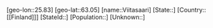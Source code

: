 ﻿---
location: [63.05,25.83]
type: City
tags:
- geo/City


SpocWebEntityId: 35287
isDeleted: false
confidential: public

---
[geo-lon::25.83]
[geo-lat::63.05]
[name::Viitasaari]
[State::]
[Country::[[Finland]]]
[StateId::]
[Population::]
[Unknown::]

